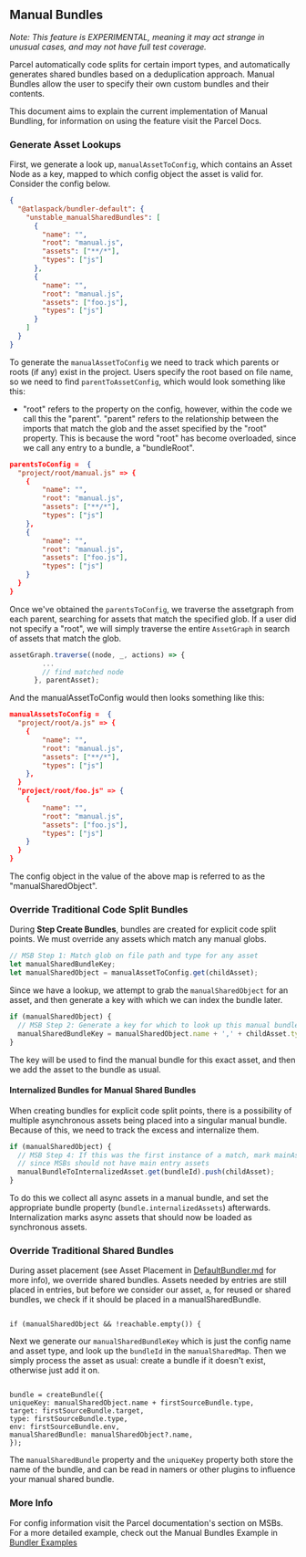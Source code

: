 ## Manual Bundles

_Note: This feature is EXPERIMENTAL, meaning it may act strange in unusual cases, and may not have full test coverage._

Parcel automatically code splits for certain import types, and automatically generates shared bundles based on a deduplication approach. Manual Bundles allow the user to specify their own custom bundles and their contents.

This document aims to explain the current implementation of Manual Bundling, for information on using the feature visit the Parcel Docs.

### Generate Asset Lookups

First, we generate a look up, `manualAssetToConfig`, which contains an Asset Node as a key, mapped to which config object the asset is valid for. Consider the config below.

```json
{
  "@atlaspack/bundler-default": {
    "unstable_manualSharedBundles": [
      {
        "name": "",
        "root": "manual.js",
        "assets": ["**/*"],
        "types": ["js"]
      },
      {
        "name": "",
        "root": "manual.js",
        "assets": ["foo.js"],
        "types": ["js"]
      }
    ]
  }
}
```

To generate the `manualAssetToConfig` we need to track which parents or roots (if any) exist in the project. Users specify the root based on file name, so we need to find `parentToAssetConfig`, which would look something like this:

- "root" refers to the property on the config, however, within the code we call this the "parent". "parent" refers to the relationship between the imports that match the glob and the asset specified by the "root" property. This is because the word "root" has become overloaded, since we call any entry to a bundle, a "bundleRoot".

```json
parentsToConfig =  {
  "project/root/manual.js" => {
    {
        "name": "",
        "root": "manual.js",
        "assets": ["**/*"],
        "types": ["js"]
    },
    {
        "name": "",
        "root": "manual.js",
        "assets": ["foo.js"],
        "types": ["js"]
    }
  }
}

```

Once we've obtained the `parentsToConfig`, we traverse the assetgraph from each parent, searching for assets that match the specified glob. If a user did not specify a "root", we will simply traverse the entire `AssetGraph` in search of assets that match the glob.

```js
assetGraph.traverse((node, _, actions) => {
        ...
        // find matched node
      }, parentAsset);
```

And the manualAssetToConfig would then looks something like this:

```json
manualAssetsToConfig =  {
  "project/root/a.js" => {
    {
        "name": "",
        "root": "manual.js",
        "assets": ["**/*"],
        "types": ["js"]
    },
  }
  "project/root/foo.js" => {
    {
        "name": "",
        "root": "manual.js",
        "assets": ["foo.js"],
        "types": ["js"]
    }
  }
}
```

The config object in the value of the above map is referred to as the "manualSharedObject".

### Override Traditional Code Split Bundles

During **Step Create Bundles**, bundles are created for explicit code split points. We must override any assets which match any manual globs.

```js
// MSB Step 1: Match glob on file path and type for any asset
let manualSharedBundleKey;
let manualSharedObject = manualAssetToConfig.get(childAsset);
```

Since we have a lookup, we attempt to grab the `manualSharedObject` for an asset, and then generate a key with which we can index the bundle later.

```js
if (manualSharedObject) {
  // MSB Step 2: Generate a key for which to look up this manual bundle with
  manualSharedBundleKey = manualSharedObject.name + ',' + childAsset.type;
}
```

The key will be used to find the manual bundle for this exact asset, and then we add the asset to the bundle as usual.

#### Internalized Bundles for Manual Shared Bundles

When creating bundles for explicit code split points, there is a possibility of multiple asynchronous assets being placed into a singular manual bundle. Because of this, we need to track the excess and internalize them.

```js
if (manualSharedObject) {
  // MSB Step 4: If this was the first instance of a match, mark mainAsset for internalization
  // since MSBs should not have main entry assets
  manualBundleToInternalizedAsset.get(bundleId).push(childAsset);
}
```

To do this we collect all async assets in a manual bundle, and set the appropriate bundle property (`bundle.internalizedAssets`) afterwards. Internalization marks async assets that should now be loaded as synchronous assets.

### Override Traditional Shared Bundles

During asset placement (see Asset Placement in [DefaultBundler.md](DefaultBundler.md) for more info), we override shared bundles. Assets needed by entries are still placed in entries, but before we consider our asset, `a`, for reused or shared bundles, we check if it should be placed in a manualSharedBundle.

```

if (manualSharedObject && !reachable.empty()) {

```

Next we generate our `manualSharedBundleKey` which is just the config name and asset type, and look up the `bundleId` in the `manualSharedMap`. Then we simply process the asset as usual: create a bundle if it doesn't exist, otherwise just add it on.

```

bundle = createBundle({
uniqueKey: manualSharedObject.name + firstSourceBundle.type,
target: firstSourceBundle.target,
type: firstSourceBundle.type,
env: firstSourceBundle.env,
manualSharedBundle: manualSharedObject?.name,
});

```

The `manualSharedBundle` property and the `uniqueKey` property both store the name of the bundle, and can be read in namers or other plugins to influence your manual shared bundle.

### More Info

For config information visit the Parcel documentation's section on MSBs. For a more detailed example, check out the Manual Bundles Example in [Bundler Examples](BundlerExamples.md)
